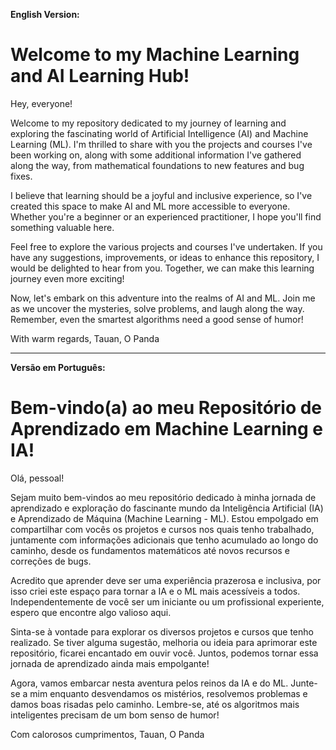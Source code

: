 **English Version:**

# Welcome to my Machine Learning and AI Learning Hub!

Hey, everyone!

Welcome to my repository dedicated to my journey of learning and exploring the fascinating world of Artificial Intelligence (AI) and Machine Learning (ML). I'm thrilled to share with you the projects and courses I've been working on, along with some additional information I've gathered along the way, from mathematical foundations to new features and bug fixes.

I believe that learning should be a joyful and inclusive experience, so I've created this space to make AI and ML more accessible to everyone. Whether you're a beginner or an experienced practitioner, I hope you'll find something valuable here.

Feel free to explore the various projects and courses I've undertaken. If you have any suggestions, improvements, or ideas to enhance this repository, I would be delighted to hear from you. Together, we can make this learning journey even more exciting!

Now, let's embark on this adventure into the realms of AI and ML. Join me as we uncover the mysteries, solve problems, and laugh along the way. Remember, even the smartest algorithms need a good sense of humor!

With warm regards,
Tauan, O Panda

---

**Versão em Português:**

# Bem-vindo(a) ao meu Repositório de Aprendizado em Machine Learning e IA!

Olá, pessoal!

Sejam muito bem-vindos ao meu repositório dedicado à minha jornada de aprendizado e exploração do fascinante mundo da Inteligência Artificial (IA) e Aprendizado de Máquina (Machine Learning - ML). Estou empolgado em compartilhar com vocês os projetos e cursos nos quais tenho trabalhado, juntamente com informações adicionais que tenho acumulado ao longo do caminho, desde os fundamentos matemáticos até novos recursos e correções de bugs.

Acredito que aprender deve ser uma experiência prazerosa e inclusiva, por isso criei este espaço para tornar a IA e o ML mais acessíveis a todos. Independentemente de você ser um iniciante ou um profissional experiente, espero que encontre algo valioso aqui.

Sinta-se à vontade para explorar os diversos projetos e cursos que tenho realizado. Se tiver alguma sugestão, melhoria ou ideia para aprimorar este repositório, ficarei encantado em ouvir você. Juntos, podemos tornar essa jornada de aprendizado ainda mais empolgante!

Agora, vamos embarcar nesta aventura pelos reinos da IA e do ML. Junte-se a mim enquanto desvendamos os mistérios, resolvemos problemas e damos boas risadas pelo caminho. Lembre-se, até os algoritmos mais inteligentes precisam de um bom senso de humor!

Com calorosos cumprimentos,
Tauan, O Panda

